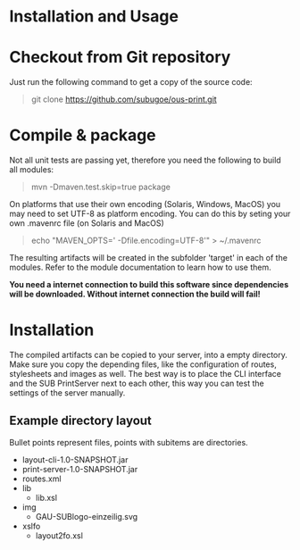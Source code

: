 Installation and Usage
======================

# Checkout from Git repository

Just run the following command to get a copy of the source code:
> git clone https://github.com/subugoe/ous-print.git

# Compile & package
Not all unit tests are passing yet, therefore you need the following to build all modules:
> mvn -Dmaven.test.skip=true package

On platforms that use their own encoding (Solaris, Windows, MacOS) you may need to set UTF-8 as platform encoding.
You can do this by seting your own .mavenrc file (on Solaris and MacOS)
> echo "MAVEN_OPTS=' -Dfile.encoding=UTF-8'" > ~/.mavenrc

The resulting artifacts will be created in the subfolder 'target' in each of the modules. Refer to the module documentation to learn how to use them.

**You need a internet connection to build this software since dependencies will be downloaded. Without internet connection the build will fail!**

# Installation
The compiled artifacts can be copied to your server, into a empty directory. Make sure you copy the depending files, like the configuration of routes, stylesheets and images as well. The best way is to place the CLI interface and the SUB PrintServer next to each other, this way you can test the settings of the server manually.

## Example directory layout
Bullet points represent files, points with subitems are directories.

* layout-cli-1.0-SNAPSHOT.jar
* print-server-1.0-SNAPSHOT.jar
* routes.xml
* lib
  * lib.xsl 
* img
  * GAU-SUBlogo-einzeilig.svg
* xslfo
  * layout2fo.xsl
 